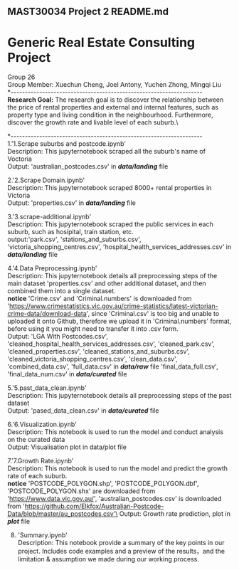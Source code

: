 ## MAST30034 Project 2 README.md
# Generic Real Estate Consulting Project
Group 26\
Group Member: Xuechun Cheng, Joel Antony, Yuchen Zhong, Mingqi Liu\
*-------------------------------------------------------------------\
**Research Goal:** The research goal is to discover the relationship between the price of rental properties and external and internal features, such as property type and living condition in the neighbourhood. Furthermore, discover the growth rate and livable level of each suburb.\

*-------------------------------------------------------------------\
1.'1.Scrape suburbs and postcode.ipynb'\
  Description: This jupyternotebook scraped all the suburb's name of Voctoria\
  Output: 'australian_postcodes.csv' in ***data/landing*** file

2.'2.Scrape Domain.ipynb'\
  Description: This jupyternotebook scraped 8000+ rental properties in Victoria\
  Output: 'properties.csv' in ***data/landing*** file

3.'3.scrape-additional.ipynb'\
   Description: This jupyternotebook scraped the public services in each suburb, such as hosipital, train station, etc.\
   output:'park.csv', 'stations_and_suburbs.csv', 'victoria_shopping_centres.csv', 'hospital_health_services_addresses.csv' in ***data/landing*** file

4.'4.Data Preprocessing.ipynb'\
  Description: This jupyternotebook details all preprocessing steps of the main dataset 'properties.csv' and other additional dataset, and then combined them into a single dataset.\
  **notice** 'Crime.csv' and 'Criminal.numbers' is downloaded from 'https://www.crimestatistics.vic.gov.au/crime-statistics/latest-victorian-crime-data/download-data', since 'Criminal.csv' is too big and unable to uploaded it onto Github, therefore we upload it in 'Criminal.numbers' format, before using it you might need to transfer it into .csv form.\
  Output: 'LGA With Postcodes.csv', 'cleaned_hospital_health_services_addresses.csv', 'cleaned_park.csv', 'cleaned_properties.csv', 'cleaned_stations_and_suburbs.csv', 'cleaned_victoria_shopping_centres.csv',  'clean_data.csv', 'combined_data.csv', 'full_data.csv' in ***data/raw*** file 'final_data_full.csv', 'final_data_num.csv' in ***data/curated*** file

5.'5.past_data_clean.ipynb'\
  Description: This jupyternotebook details all preprocessing steps of the past dataset\
  Output: 'pased_data_clean.csv' in ***data/curated*** file

6.'6.Visualization.ipynb'\
  Description: This notebook is used to run the model and conduct analysis on the curated data\
  Output: Visualisation plot in data/plot file

7.'7.Growth Rate.ipynb'\
  Description: This notebook is used to run the model and predict the growth rate of each suburb.\
  **notice** 'POSTCODE_POLYGON.shp', 'POSTCODE_POLYGON.dbf', 'POSTCODE_POLYGON.shx' are downloaded from 'https://www.data.vic.gov.au/', 'australian_postcodes.csv' is downloaded from 'https://github.com/Elkfox/Australian-Postcode-Data/blob/master/au_postcodes.csv'\
  Output: Growth rate prediction, plot in ***plot*** file

8. 'Summary.ipynb'\
   Description: This notebook provide a summary of the key points in our project. Includes code examples and a preview of the results，and the limitation & assumption we made during our working process.
